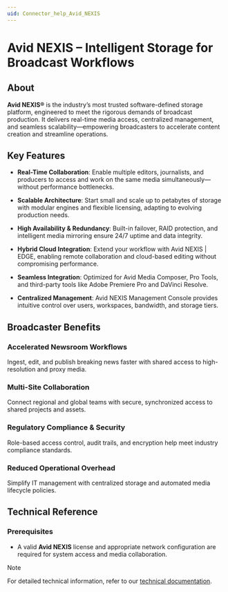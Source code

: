 ```yaml
---
uid: Connector_help_Avid_NEXIS
---
```


# Avid NEXIS – Intelligent Storage for Broadcast Workflows

## About

**Avid NEXIS®** is the industry’s most trusted software-defined storage platform, engineered to meet the rigorous demands of broadcast production. It delivers real-time media access, centralized management, and seamless scalability—empowering broadcasters to accelerate content creation and streamline operations.

## Key Features

- **Real-Time Collaboration**: Enable multiple editors, journalists, and producers to access and work on the same media simultaneously—without performance bottlenecks.

- **Scalable Architecture**: Start small and scale up to petabytes of storage with modular engines and flexible licensing, adapting to evolving production needs.

- **High Availability & Redundancy**: Built-in failover, RAID protection, and intelligent media mirroring ensure 24/7 uptime and data integrity.

- **Hybrid Cloud Integration**: Extend your workflow with Avid NEXIS | EDGE, enabling remote collaboration and cloud-based editing without compromising performance.

- **Seamless Integration**: Optimized for Avid Media Composer, Pro Tools, and third-party tools like Adobe Premiere Pro and DaVinci Resolve.

- **Centralized Management**: Avid NEXIS Management Console provides intuitive control over users, workspaces, bandwidth, and storage tiers.

## Broadcaster Benefits

### Accelerated Newsroom Workflows

Ingest, edit, and publish breaking news faster with shared access to high-resolution and proxy media.

### Multi-Site Collaboration

Connect regional and global teams with secure, synchronized access to shared projects and assets.

### Regulatory Compliance & Security

Role-based access control, audit trails, and encryption help meet industry compliance standards.

### Reduced Operational Overhead

Simplify IT management with centralized storage and automated media lifecycle policies.

## Technical Reference

### Prerequisites

- A valid **Avid NEXIS** license and appropriate network configuration are required for system access and media collaboration.

> [!NOTE]
> For detailed technical information, refer to our [technical documentation](xref:Connector_help_Avid_NEXIS_Technical).
